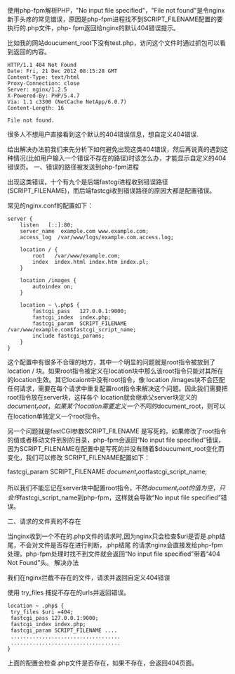 

使用php-fpm解析PHP，"No input file specified"，"File not found"是令nginx新手头疼的常见错误，原因是php-fpm进程找不到SCRIPT_FILENAME配置的要执行的.php文件，php- fpm返回给nginx的默认404错误提示。

比如我的网站doucument_root下没有test.php，访问这个文件时通过抓包可以看到返回的内容。

    HTTP/1.1 404 Not Found
    Date: Fri, 21 Dec 2012 08:15:28 GMT
    Content-Type: text/html
    Proxy-Connection: close
    Server: nginx/1.2.5
    X-Powered-By: PHP/5.4.7
    Via: 1.1 c3300 (NetCache NetApp/6.0.7)
    Content-Length: 16

    File not found.


很多人不想用户直接看到这个默认的404错误信息，想自定义404错误.

给出解决办法前我们来先分析下如何避免出现这类404错误，然后再说真的遇到这种情况(比如用户输入一个错误不存在的路径)时该怎么办，才能显示自定义的404错误页。
一、错误的路径被发送到php-fpm进程

出现这类错误，十个有九个是后端fastcgi进程收到错误路径(SCRIPT_FILENAME)，而后端fastcgi收到错误路径的原因大都是配置错误。

常见的nginx.conf的配置如下：

    server {
        listen   [::]:80;
        server_name  example.com www.example.com;
        access_log  /var/www/logs/example.com.access.log;  

        location / {
            root   /var/www/example.com;
            index  index.html index.htm index.pl;
        }

        location /images {
            autoindex on;
        }

        location ~ \.php$ {
            fastcgi_pass   127.0.0.1:9000;
            fastcgi_index  index.php;
            fastcgi_param  SCRIPT_FILENAME  /var/www/example.com$fastcgi_script_name;
            include fastcgi_params;
        }
    }

这个配置中有很多不合理的地方，其中一个明显的问题就是root指令被放到了location / 块。如果root指令被定义在location块中那么该root指令只能对其所在的location生效。其它locaiont中没有root指令，像 location /images块不会匹配任何请求，需要在每个请求中重复配置root指令来解决这个问题。因此我们需要把root指令放在server块，这样各个 location就会继承父server块定义的$document_root，如果某个location需要定义一个不同 的$document_root，则可以在location单独定义一个root指令。

另一个问题就是fastCGI参数SCRIPT_FILENAME 是写死的。如果修改了root指令的值或者移动文件到别的目录，php-fpm会返回“No input file specified”错误，因为SCRIPT_FILENAME在配置中是写死的并没有随着$doucument_root变化而变化，我们可以修改 SCRIPT_FILENAME配置如下：

fastcgi_param  SCRIPT_FILENAME  $document_root$fastcgi_script_name;

 

所以我们不能忘记在server块中配置root指令，不然$document_root的值为空，只会传$fastcgi_script_name到php-fpm，这样就会导致“No input file specified”错误。

 
二、请求的文件真的不存在

当nginx收到一个不在的.php文件的请求时,因为nginx只会检查$uri是否是.php结尾，不会对文件是否存在进行判断，.php结尾 的请求nginx会直接发给php-fpm处理。php-fpm处理时找不到文件就会返回“No input file specified”带着“404 Not Found”头。
解决办法

我们在nginx拦截不存在的文件，请求并返回自定义404错误

使用 try_files 捕捉不存在的urls并返回错误。

    location ~ .php$ {
     try_files $uri =404;
     fastcgi_pass 127.0.0.1:9000;
     fastcgi_index index.php;
     fastcgi_param SCRIPT_FILENAME ....
     ...................................
     ...................................
    }

上面的配置会检查.php文件是否存在，如果不存在，会返回404页面。

